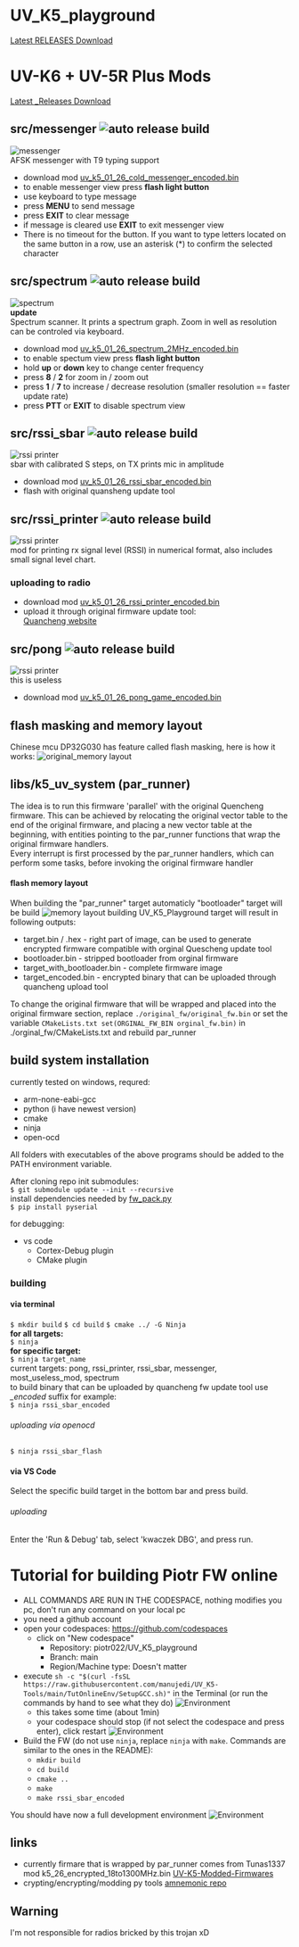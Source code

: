 # UV_K5_playground
[Latest RELEASES Download](https://github.com/piotr022/UV_K5_playground/releases/latest)

# UV-K6 + UV-5R Plus Mods
[Latest _Releases Download](https://github.com/spm81/Quansheng_UV-K5/tree/main/Firmware)

## src/messenger ![auto release build](https://github.com/piotr022/UV_K5_playground/actions/workflows/c-cpp.yml/badge.svg)
![messenger](./docs/messenger.gif)  
AFSK messenger with T9 typing support  

* download mod [uv_k5_01_26_cold_messenger_encoded.bin](https://github.com/piotr022/UV_K5_playground/releases/latest)
* to enable messenger view press **flash light button**
* use keyboard to type message 
* press **MENU** to send message
* press **EXIT** to clear message
* if message is cleared use **EXIT** to exit messenger view  
* There is no timeout for the button. If you want to type letters located on the same button in a row, use an asterisk (*) to confirm the selected character  

## src/spectrum ![auto release build](https://github.com/piotr022/UV_K5_playground/actions/workflows/c-cpp.yml/badge.svg)
![spectrum](./docs/spectrum.gif)  
**update**  
Spectrum scanner. It prints a spectrum graph. Zoom in well as resolution can be controled via keyboard.

* download mod [uv_k5_01_26_spectrum_2MHz_encoded.bin](https://github.com/piotr022/UV_K5_playground/releases/latest)
* to enable spectum view press **flash light button**
* hold **up** or **down** key to change center frequency
* press **8** / **2** for zoom in / zoom out
* press **1** / **7** to increase / decrease resolution (smaller resolution == faster update rate)
* press **PTT** or **EXIT** to disable spectrum view  

## src/rssi_sbar ![auto release build](https://github.com/piotr022/UV_K5_playground/actions/workflows/c-cpp.yml/badge.svg)
![rssi printer](./docs/rssi_sbar.png)  
sbar with calibrated S steps, on TX prints mic in amplitude
* download mod [uv_k5_01_26_rssi_sbar_encoded.bin](https://github.com/piotr022/UV_K5_playground/releases/latest)
* flash with original quansheng update tool  

## src/rssi_printer ![auto release build](https://github.com/piotr022/UV_K5_playground/actions/workflows/c-cpp.yml/badge.svg)
![rssi printer](./docs/rssi_printer.png)  
mod for printing rx signal level (RSSI) in numerical format, also includes small signal level chart.
### uploading to radio
* download mod [uv_k5_01_26_rssi_printer_encoded.bin](https://github.com/piotr022/UV_K5_playground/releases/latest)
* upload it through original firmware update tool:  
[Quancheng website](http://en.qsfj.com/support/downloads/3002)  

## src/pong ![auto release build](https://github.com/piotr022/UV_K5_playground/actions/workflows/c-cpp.yml/badge.svg)
![rssi printer](./docs/pong_game.gif)  
this is useless 
* download mod [uv_k5_01_26_pong_game_encoded.bin](https://github.com/piotr022/UV_K5_playground/releases/latest)

## flash masking and memory layout
Chinese mcu DP32G030 has feature called flash masking, here is how it works:
![original_memory layout](./docs/memory-map-original-fw.png)
## libs/k5_uv_system (par_runner)
The idea is to run this firmware 'parallel' with the original Quencheng firmware. This can be achieved by relocating the original vector table to the end of the original firmware, and placing a new vector table at the beginning, with entities pointing to the par_runner functions that wrap the original firmware handlers.  
Every interrupt is first processed by the par_runner handlers, which can perform some tasks, before invoking the original firmware handler
#### flash memory layout
When building the "par_runner" target automaticly "bootloader" target will be build
![memory layout](./docs/memory-map.png)
building UV_K5_Playground target will result in following outputs:
* target.bin / .hex - right part of image, can be used to generate encrypted firmware compatible with orginal Quescheng update tool
* bootloader.bin - stripped bootloader from orginal firmware
* target_with_bootloader.bin - complete firmware image
* target_encoded.bin - encrypted binary that can be uploaded through quancheng upload tool

To change the original firmware that will be wrapped and placed into the original firmware section, replace `./original_fw/original_fw.bin` or set the variable 
```CMakeLists.txt set(ORGINAL_FW_BIN orginal_fw.bin)```
in ./orginal_fw/CMakeLists.txt
and rebuild par_runner

## build system installation
currently tested on windows, requred:
* arm-none-eabi-gcc
* python (i have newest version)
* cmake
* ninja
* open-ocd

All folders with executables of the above programs should be added to the PATH environment variable.

After cloning repo init submodules:  
```$ git submodule update --init --recursive```  
install dependencies needed by [fw_pack.py](https://github.com/amnemonic/Quansheng_UV-K5_Firmware)  
```$ pip install pyserial```

for debugging:
* vs code
  * Cortex-Debug plugin
  * CMake plugin

### building
#### via terminal
```$ mkdir build```
```$ cd build```
```$ cmake ../ -G Ninja```  
**for all targets:**  
```$ ninja```  
**for specific target:**  
```$ ninja target_name```  
current targets: pong, rssi_printer, rssi_sbar, messenger, most_useless_mod, spectrum  
to build binary that can be uploaded by quancheng fw update tool use *_encoded* suffix for example:  
```$ ninja rssi_sbar_encoded```
###### uploading via openocd
```$ ninja rssi_sbar_flash```

#### via VS Code
Select the specific build target in the bottom bar and press build.
###### uploading
Enter the 'Run & Debug' tab, select 'kwaczek DBG', and press run.

# Tutorial for building Piotr FW online
- ALL COMMANDS ARE RUN IN THE CODESPACE, nothing modifies you pc, don't run any command on your local pc
- you need a github account
- open your codespaces: https://github.com/codespaces
  - click on "New codespace"
    - Repository: piotr022/UV_K5_playground
    - Branch: main
    - Region/Machine type: Doesn't matter
- execute `sh -c "$(curl -fsSL https://raw.githubusercontent.com/manujedi/UV_K5-Tools/main/TutOnlineEnv/SetupGCC.sh)"` in the Terminal (or run the commands by hand to see what they do)
![Environment](https://github.com/RE3CON/UV_K5-Tools/blob/main/media/DevEnvGccCommand.png)
  - this takes some time (about 1min) 
  - your codespace should stop (if not select the codespace and press enter), click restart
  ![Environment](https://github.com/RE3CON/UV_K5-Tools/blob/main/media/DevEnvGccCommand.png)
- Build the FW (do not use `ninja`, replace `ninja` with `make`. Commands are similar to the ones in the README):
  - `mkdir build`
  - `cd build`
  - `cmake ..`
  - `make`
  - `make rssi_sbar_encoded`

You should have now a full development environment
![Environment](https://github.com/RE3CON/UV_K5-Tools/blob/main/media/DevEnv.png)


## links
* currently firmare that is wrapped by par_runner comes from Tunas1337 mod 
k5_26_encrypted_18to1300MHz.bin [UV-K5-Modded-Firmwares](https://github.com/Tunas1337/UV-K5-Modded-Firmwares)  
* crypting/encrypting/modding py tools [amnemonic repo](https://github.com/amnemonic/Quansheng_UV-K5_Firmware)  

## Warning
I'm not responsible for radios bricked by this trojan xD
